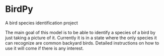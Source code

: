 # BirdPy
A bird species identification project

The main goal of this model is to be able to identify a species of a bird by just taking a picture of it. Currently it is in a state
where the only species it can recognize are common backyard birds. Detailed instructions on how to use it will come if there
is any interest.
